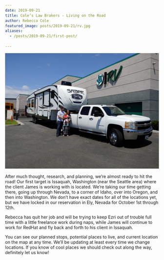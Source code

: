 ```yaml
---
date: 2019-09-21
title: Cole’s Law Brakers - Living on the Road
author: Rebecca Cole
featured_image: posts/2019-09-21/rv.jpg
aliases:
  - /posts/2019-09-21/first-post/

---
```


![rv](rv.jpg)

After much thought, research, and planning, we’re almost ready to hit the road! Our first target is Issaquah, Washington (near the Seattle area) where the client James is working with is located. We’re taking our time getting there, going up through Nevada, to a corner of Idaho, over into Oregon, and then into Washington. We don’t have exact dates for all of the locations yet, but we have locked in our reservation in Ely, Nevada for October 1st through 12th.

Rebecca has quit her job and will be trying to keep Ezri out of trouble full time with a little freelance work during naps, while James will continue to work for RedHat and fly back and forth to his client in Issaquah.

You can see our planned stops, potential places to live, and current location on the map at any time. We’ll be updating at least every time we change locations. If you know of cool places we should check out along the way, definitely let us know!

